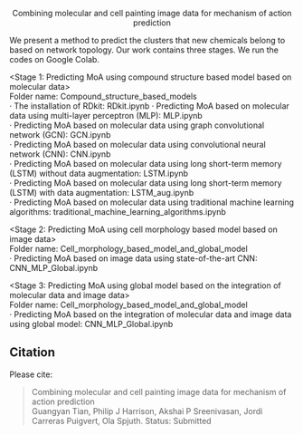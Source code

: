 <p align="center">
Combining molecular and cell painting image data for mechanism of action prediction 
</p>

We present a method to predict the clusters that new chemicals belong to based on network topology. Our work contains three stages. We run the codes on Google Colab.  

<Stage 1: Predicting MoA using compound structure based model based on molecular data>   
Folder name: Compound_structure_based_models     
· The installation of RDkit: RDkit.ipynb
· Predicting MoA based on molecular data using multi-layer perceptron (MLP): MLP.ipynb   
· Predicting MoA based on molecular data using graph convolutional network (GCN): GCN.ipynb   
· Predicting MoA based on molecular data using convolutional neural network (CNN): CNN.ipynb   
· Predicting MoA based on molecular data using long short-term memory (LSTM) without data augmentation: LSTM.ipynb   
· Predicting MoA based on molecular data using long short-term memory (LSTM) with data augmentation: LSTM_aug.ipynb   
· Predicting MoA based on molecular data using traditional machine learning algorithms: traditional_machine_learning_algorithms.ipynb   

<Stage 2: Predicting MoA using cell morphology based model based on image data>   
Folder name: Cell_morphology_based_model_and_global_model    
· Predicting MoA based on image data using state-of-the-art CNN: CNN_MLP_Global.ipynb  

<Stage 3: Predicting MoA using global model based on the integration of molecular data and image data>  
Folder name: Cell_morphology_based_model_and_global_model     
· Predicting MoA based on the integration of molecular data and image data using global model: CNN_MLP_Global.ipynb    

## Citation
Please cite:
> Combining molecular and cell painting image data for mechanism of action prediction          
> Guangyan Tian, Philip J Harrison, Akshai P Sreenivasan, Jordi Carreras Puigvert, Ola Spjuth.
> Status: Submitted
